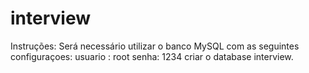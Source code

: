 # interview
Instruções:
Será necessário utilizar o banco MySQL com as seguintes configuraçoes:
usuario : root
senha: 1234
criar o database interview.
